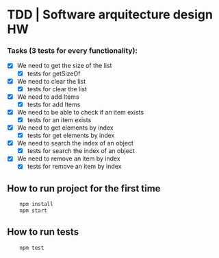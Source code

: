 # TDD | Software arquitecture design HW

### Tasks (3 tests for every functionality):

- [x] We need to get the size of the list
    - [x] tests for getSizeOf 
- [x] We need to clear the list
    - [x] tests for clear the list 
- [x] We need to add Items
    - [x] tests for add Items
- [x] We need to be able to check if an item exists
    - [x] tests for an item exists
- [x] We need to get elements by index
    - [x] tests for get elements by index
- [x] We need to search the index of an object
    - [x] tests for search the index of an object
- [x] We need to remove an item by index
    - [x] tests for remove an item by index

## How to run project for the first time

```bash
    npm install
    npm start
```
## How to run tests

```bash
    npm test
```